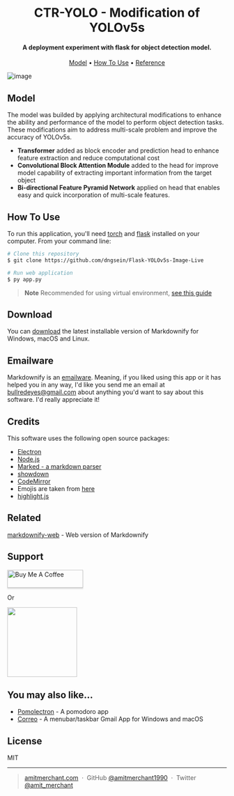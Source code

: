 
<h1 align="center">
  CTR-YOLO - Modification of YOLOv5s
  <br>
</h1>

<h4 align="center">A deployment experiment with flask for object detection model.</h4>

<p align="center">
  <a href="#model">Model</a> •
  <a href="#how-to-use">How To Use</a> •
  <a href="#download">Reference</a>
</p>

![image](https://github.com/dngsein/Flask-YOLOv5s-Image-Live/assets/89962078/3d499766-0ea1-40f2-af87-a2341ef0a217)


## Model

The model was builded by applying architectural modifications to enhance the ability and performance of the model to perform object detection tasks. These modifications aim to address multi-scale problem and improve the accuracy of YOLOv5s.

* **Transformer** added as block encoder and prediction head to enhance feature extraction and reduce computational cost
* **Convolutional Block Attention Module** added to the head for improve model capability of extracting important information from the target object
* **Bi-directional Feature Pyramid Network** applied on head that enables easy and quick incorporation of multi-scale features.

## How To Use

To run this application, you'll need [torch](https://pytorch.org/get-started/locally/) and [flask](https://flask.palletsprojects.com/en/3.0.x/installation/) installed on your computer. From your command line:

```bash
# Clone this repository
$ git clone https://github.com/dngsein/Flask-YOLOv5s-Image-Live

# Run web application
$ py app.py
```

> **Note**
> Recommended for using virtual environment, [see this guide](https://packaging.python.org/en/latest/guides/installing-using-pip-and-virtual-environments/)


## Download

You can [download](https://github.com/amitmerchant1990/electron-markdownify/releases/tag/v1.2.0) the latest installable version of Markdownify for Windows, macOS and Linux.

## Emailware

Markdownify is an [emailware](https://en.wiktionary.org/wiki/emailware). Meaning, if you liked using this app or it has helped you in any way, I'd like you send me an email at <bullredeyes@gmail.com> about anything you'd want to say about this software. I'd really appreciate it!

## Credits

This software uses the following open source packages:

- [Electron](http://electron.atom.io/)
- [Node.js](https://nodejs.org/)
- [Marked - a markdown parser](https://github.com/chjj/marked)
- [showdown](http://showdownjs.github.io/showdown/)
- [CodeMirror](http://codemirror.net/)
- Emojis are taken from [here](https://github.com/arvida/emoji-cheat-sheet.com)
- [highlight.js](https://highlightjs.org/)

## Related

[markdownify-web](https://github.com/amitmerchant1990/markdownify-web) - Web version of Markdownify

## Support

<a href="https://www.buymeacoffee.com/5Zn8Xh3l9" target="_blank"><img src="https://www.buymeacoffee.com/assets/img/custom_images/purple_img.png" alt="Buy Me A Coffee" style="height: 41px !important;width: 174px !important;box-shadow: 0px 3px 2px 0px rgba(190, 190, 190, 0.5) !important;-webkit-box-shadow: 0px 3px 2px 0px rgba(190, 190, 190, 0.5) !important;" ></a>

<p>Or</p> 

<a href="https://www.patreon.com/amitmerchant">
	<img src="https://c5.patreon.com/external/logo/become_a_patron_button@2x.png" width="160">
</a>

## You may also like...

- [Pomolectron](https://github.com/amitmerchant1990/pomolectron) - A pomodoro app
- [Correo](https://github.com/amitmerchant1990/correo) - A menubar/taskbar Gmail App for Windows and macOS

## License

MIT

---

> [amitmerchant.com](https://www.amitmerchant.com) &nbsp;&middot;&nbsp;
> GitHub [@amitmerchant1990](https://github.com/amitmerchant1990) &nbsp;&middot;&nbsp;
> Twitter [@amit_merchant](https://twitter.com/amit_merchant)

